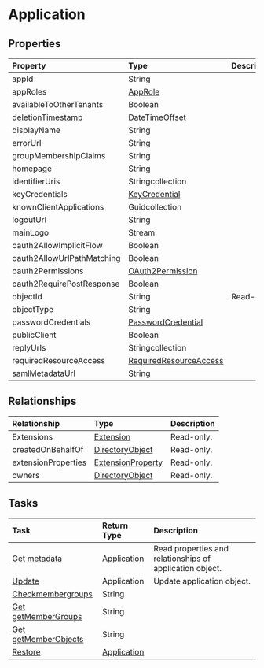 # Application



## Properties
| Property	   | Type	|Description|
|:---------------|:--------|:----------|
|appId|String||
|appRoles|[AppRole](approle.md)||
|availableToOtherTenants|Boolean||
|deletionTimestamp|DateTimeOffset||
|displayName|String||
|errorUrl|String||
|groupMembershipClaims|String||
|homepage|String||
|identifierUris|Stringcollection||
|keyCredentials|[KeyCredential](keycredential.md)||
|knownClientApplications|Guidcollection||
|logoutUrl|String||
|mainLogo|Stream||
|oauth2AllowImplicitFlow|Boolean||
|oauth2AllowUrlPathMatching|Boolean||
|oauth2Permissions|[OAuth2Permission](oauth2permission.md)||
|oauth2RequirePostResponse|Boolean||
|objectId|String| Read-only.|
|objectType|String||
|passwordCredentials|[PasswordCredential](passwordcredential.md)||
|publicClient|Boolean||
|replyUrls|Stringcollection||
|requiredResourceAccess|[RequiredResourceAccess](requiredresourceaccess.md)||
|samlMetadataUrl|String||

## Relationships
| Relationship | Type	|Description|
|:---------------|:--------|:----------|
|Extensions|[Extension](extension.md)| Read-only.|
|createdOnBehalfOf|[DirectoryObject](directoryobject.md)| Read-only.|
|extensionProperties|[ExtensionProperty](extensionproperty.md)| Read-only.|
|owners|[DirectoryObject](directoryobject.md)| Read-only.|

## Tasks

| Task		   | Return Type	|Description|
|:---------------|:--------|:----------|
|[Get metadata](../api/application_get.md) | Application |Read properties and relationships of application object.|
|[Update](../api/application_update.md) | Application	|Update application object. |
|[Checkmembergroups](../api/application_checkmembergroups.md)|String||
|[Get getMemberGroups](../api/application_getmembergroups.md)|String||
|[Get getMemberObjects](../api/application_getmemberobjects.md)|String||
|[Restore](../api/application_restore.md)|[Application](application.md)||
